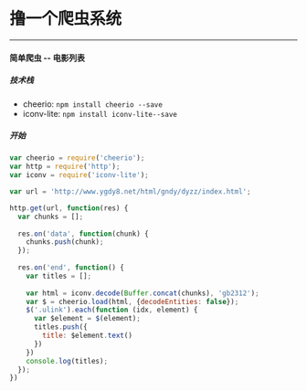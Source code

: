 # 撸一个爬虫系统

<hr>

#### 简单爬虫 -- 电影列表

##### 技术栈

* cheerio: `npm install cheerio --save`
* iconv-lite: `npm install iconv-lite--save`

##### 开始

```js
var cheerio = require('cheerio');
var http = require('http');
var iconv = require('iconv-lite');

var url = 'http://www.ygdy8.net/html/gndy/dyzz/index.html';

http.get(url, function(res) {
  var chunks = [];
  
  res.on('data', function(chunk) {
    chunks.push(chunk);
  });
  
  res.on('end', function() {
    var titles = [];
  
    var html = iconv.decode(Buffer.concat(chunks), 'gb2312');
    var $ = cheerio.load(html, {decodeEntities: false});
    $('.ulink').each(function (idx, element) {
      var $element = $(element);
      titles.push({
        title: $element.text()
      })
    })
    console.log(titles);
  });
})
```